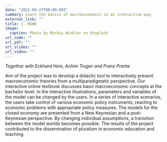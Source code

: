```yaml
---
date: "2022-09-27T00:00:00Z"
summary: Learn the basics of macroeconomics in an interactive way.
external_link: ""
title: 1. MGWK
image:
  caption: Photo by Markus Winkler on Unsplash
url_code: ""
url_pdf: ""
url_slides: ""
url_video: ""
---
```


*Together with Eckhard Hein, Achim Truger and Franz Prante*

Aim of the project was to develop a didactic tool to interactively present macroeconomic theories from a multiparadigmatic perspective. Our interactive online textbook discusses basic macroeconomic concepts at the bachelor level. In the interactive illustrations, parameters and variables of the model can be changed by the users. In a series of interactive scenarios, the users take control of various economic policy instruments, reacting to economic problems with appropriate policy measures. The models for the closed economy are presented from a New Keynesian and a post-Keynesian perspective. By changing individual assumptions, a transition between the model worlds becomes possible. The results of the project contributed to the dissemination of pluralism in economic education and teaching.



